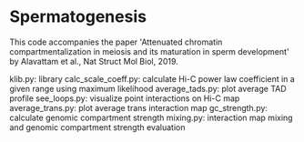 # Spermatogenesis

This code accompanies the paper 'Attenuated chromatin compartmentalization in meiosis and its maturation in sperm development' by Alavattam et al., Nat Struct Mol Biol, 2019.

klib.py: library
calc_scale_coeff.py: calculate Hi-C power law coefficient in a given range using maximum likelihood
average_tads.py: plot average TAD profile
see_loops.py: visualize point interactions on Hi-C map
average_trans.py: plot average trans interaction map
gc_strength.py: calculate genomic compartment strength
mixing.py: interaction map mixing and genomic compartment strength evaluation
